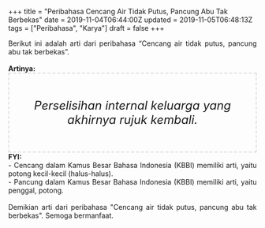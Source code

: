 +++
title = "Peribahasa Cencang Air Tidak Putus, Pancung Abu Tak Berbekas"
date = 2019-11-04T06:44:00Z
updated = 2019-11-05T06:48:13Z
tags = ["Peribahasa", "Karya"]
draft = false
+++

<div dir="ltr" style="text-align: left;" trbidi="on"><div style="text-align: justify;">Berikut ini adalah arti dari peribahasa “Cencang air tidak putus, pancung abu tak berbekas”.</div><br /><div style="text-align: justify;"><b>Artinya:</b></div><div style="border: 2px dashed #ddd; font-size: 24px; height: auto; margin: 0 auto; padding: 50px; text-align: center; width: auto;"><i>Perselisihan internal keluarga yang akhirnya rujuk kembali.</i></div><div style="text-align: justify;"><b>FYI:</b><br />- Cencang dalam Kamus Besar Bahasa Indonesia (KBBI) memiliki arti, yaitu potong kecil-kecil (halus-halus).<br />- Pancung dalam Kamus Besar Bahasa Indonesia (KBBI) memiliki arti, yaitu penggal, potong.<br /><br /></div><div style="text-align: justify;">Demikian arti dari peribahasa "Cencang air tidak putus, pancung abu tak berbekas". Semoga bermanfaat.</div></div>
